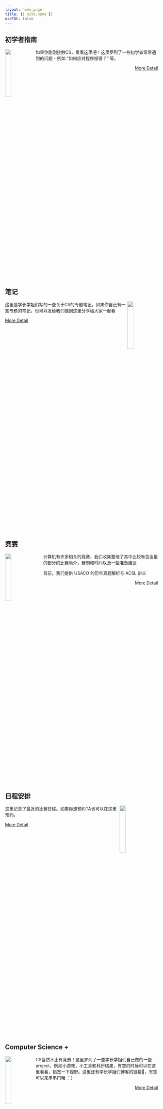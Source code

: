 ```yaml
---
layout: home_page
title: {{ site.name }}
useTOC: false
---
```


## 初学者指南
<img class="mainPage-img" src="{{ site.baseurl }}/assets/compass.png" height="20%" width="20%" style="float: left"/>

<p>如果你刚刚接触CS，看看这里吧！这里罗列了一些初学者常常遇到的问题 - 例如 “如何应对程序报错？” 等。</p>

<!--<div class="main-button" style="float: right" onClick="window.location.href='{{ site.baseurl }}/secondary-pages/2021/01/31/To-Beginners.html'">More Detail</div>-->
<a class="main-btn" href="{{ site.baseurl }}/secondary-pages/2021/01/31/To-Beginners.html" style="float: right;">More Detail</a>
<div style="clear: both"/>

## 笔记
<div style="clear: both"></div>

<img class="mainPage-img" src="{{ site.baseurl }}/assets/notes.png" height="20%" width="20%" style="float: right"/>
<p>这里是学长学姐们写的一些关于CS的专题笔记，如果你自己有一些专题的笔记，也可以发给我们挂到这里分享给大家一起看</p>
<!--<div class="main-button" style="float: left" onClick="window.location.href='{{ site.baseurl }}/secondary-pages/2021/03/04/notes.html'">More Detail</div>-->
<a class="main-btn" href="{{ site.baseurl }}/secondary-pages/2021/03/04/notes.html" style="float: left;">More Detail</a>
<div style="clear: both"/>

## 竞赛
<img class="mainPage-img" src="{{ site.baseurl }}/assets/competition.png" height="20%" width="20%" style="float: left; padding-right: 25px"/>
<p>计算机有许多相关的竞赛，我们收集整理了其中比较有含金量的部分的比赛简介，赛制和时间以及一些准备建议</p>
<p>目前，我们提供 USACO 的历年真题解析与 ACSL 讲义</p>
<!--<div class="main-button" style="float: right" onClick="window.location.href='{{ site.baseurl }}/secondary-pages/2021/01/26/Competitions.html'">More Detail</div>-->
<a class="main-btn" href="{{ site.baseurl }}/secondary-pages/2021/01/26/Competitions.html" style="float: right;">More Detail</a>
<div style="clear: both"/>

## 日程安排
<img class="mainPage-img" src="{{ site.baseurl }}/assets/schedule.png" height="20%" width="20%" style="float: right; padding-right: 25px"/>
<p>这里记录了最近的比赛日程。如果你想预约TA也可以在这里预约。</p>
<!--<div class="main-button" style="float: left" onClick="window.location.href='{{ site.baseurl }}/secondary-pages/2021/01/26/Schedule.html'">More Detail</div>-->
<a class="main-btn" href="{{ site.baseurl }}/secondary-pages/2021/01/26/Schedule.html" style="float: left;">More Detail</a>
<div style="clear: both"/>

## Computer Science +
<div style="clear: both"></div>
<img class="mainPage-img" src="{{ site.baseurl }}/assets/cs+.png" height="20%" width="20%" style="float: left"/>
<p>CS当然不止有竞赛！这里罗列了一些学长学姐们自己做的一些project，例如小游戏，小工具和科研结果，有空的时候可以在这里看看，拓宽一下视野。这里还有学长学姐们博客的链接🔗，有空可以来串串门哦 ：）</p>
<!--<div class="main-button" style="float: right" 
onClick="window.location.href='{{ site.baseurl }}/secondary-pages/2021/01/26/Computer-Science+.html'">More Detail</div>-->
<a class="main-btn" href="{{ site.baseurl }}/secondary-pages/2021/01/26/Computer-Science+.html" style="float:right">More Detail</a>
<div style="clear: both"></div>
